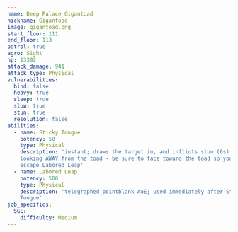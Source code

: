 ```yaml
---
name: Deep Palace Gigantoad
nickname: Gigantoad
image: gigantoad.png
start_floor: 111
end_floor: 113
patrol: true
agro: Sight
hp: 13392
attack_damage: 941
attack_type: Physical
vulnerabilities:
  bind: false
  heavy: true
  sleep: true
  slow: true
  stun: true
  resolution: false
abilities:
  - name: Sticky Tongue
    potency: 50
    type: Physical
    description: 'instant; draws the target in, and inflicts stun (6s) if
    looking AWAY from the toad - be sure to face toward the toad so you can
    escape Labored Leap'
  - name: Labored Leap
    potency: 500
    type: Physical
    description: 'telegraphed pointblank AoE; used immediately after Sticky
    Tongue'
job_specifics:
  SGE:
    difficulty: Medium
---
```

